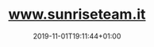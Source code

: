 ---
title: "www.sunriseteam.it"
date: 2019-11-01T19:11:44+01:00
draft: false
isAProject: "true"
type: "page"
layout: "project"
service: "Web Development (React)"
started: "24 Jun 2019"
completed: "3 Jul 2019"
github: "https://github.com/nicolasguarini/sunrise-team"
projectLink: "https://sunriseteam.it"
preview: "Sunrise is an eSports team born with the intention of bringing the world of eSports to Italy. They recently won 9550$ in the Fortnite World Cup."
description: "Sunrise is a professional eSports team focused on fortnite, which recently won $ 10K in the World Cup.
Their site was built using React, with some additional modules for SEO optimization (react-helmet and react-snapshot). For now, this is the most complete project and I'm most proud of."
---